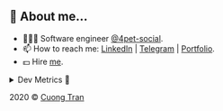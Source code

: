 ## 🦄 About me...

- 🧑🏻‍💻 Software engineer [@4pet-social](https://github.com/4pet-social).
- 📫 How to reach me: [LinkedIn](https://linkedin.com/in/103cuong) | [Telegram](https://t.me/cuong103) | [Portfolio](https://103cuong.github.io/).
- 💵 Hire [me](mailto:103cuong@gmail.com).

<details><summary>Dev Metrics 💅</summary>

<!--START_SECTION:waka-->
![Profile Views](http://img.shields.io/badge/Profile%20Views-15-blue)

![Lines of code](https://img.shields.io/badge/From%20Hello%20World%20I%27ve%20Written-17.6%20million%20lines%20of%20code-blue)

**🐱 My Github Data** 

> 🏆 2,271 Contributions in the Year 2020
 > 
> 📦 497.1 kB Used in Github's Storage 
 > 
> 💼 Opted to Hire
 > 
> 📜 154 Public Repositories
 > 
> 🔑 0 Private Repository 
 > 
**I'm a Night 🦉** 

```text
🌞 Morning    63 commits     ███░░░░░░░░░░░░░░░░░░░░░░   11.98% 
🌆 Daytime    155 commits    ███████░░░░░░░░░░░░░░░░░░   29.47% 
🌃 Evening    190 commits    █████████░░░░░░░░░░░░░░░░   36.12% 
🌙 Night      118 commits    █████░░░░░░░░░░░░░░░░░░░░   22.43%

```
📅 **I'm Most Productive on Thursday** 

```text
Monday       53 commits     ██░░░░░░░░░░░░░░░░░░░░░░░   10.08% 
Tuesday      82 commits     ████░░░░░░░░░░░░░░░░░░░░░   15.59% 
Wednesday    45 commits     ██░░░░░░░░░░░░░░░░░░░░░░░   8.56% 
Thursday     114 commits    █████░░░░░░░░░░░░░░░░░░░░   21.67% 
Friday       73 commits     ███░░░░░░░░░░░░░░░░░░░░░░   13.88% 
Saturday     72 commits     ███░░░░░░░░░░░░░░░░░░░░░░   13.69% 
Sunday       87 commits     ████░░░░░░░░░░░░░░░░░░░░░   16.54%

```


📊 **This Week I Spent My Time On** 

```text
⌚︎ Time Zone: Asia/Ho_Chi_Minh

💬 Programming Languages: 
TypeScript               33 hrs 24 mins      ███████████████████░░░░░░   78.35% 
YAML                     2 hrs 44 mins       █░░░░░░░░░░░░░░░░░░░░░░░░   6.44% 
JSON                     2 hrs 29 mins       █░░░░░░░░░░░░░░░░░░░░░░░░   5.83% 
Markdown                 2 hrs 3 mins        █░░░░░░░░░░░░░░░░░░░░░░░░   4.85% 
JavaScript               34 mins             ░░░░░░░░░░░░░░░░░░░░░░░░░   1.35%

🔥 Editors: 
WebStorm                 37 hrs 30 mins      ██████████████████████░░░   87.98% 
VS Code                  5 hrs 7 mins        ███░░░░░░░░░░░░░░░░░░░░░░   12.02%

```

**I Mostly Code in TypeScript** 

```text
TypeScript               43 repos            ██████████░░░░░░░░░░░░░░░   43.43% 
JavaScript               25 repos            ██████░░░░░░░░░░░░░░░░░░░   25.25% 
Go                       18 repos            ████░░░░░░░░░░░░░░░░░░░░░   18.18% 
Shell                    4 repos             █░░░░░░░░░░░░░░░░░░░░░░░░   4.04% 
Dart                     2 repos             ░░░░░░░░░░░░░░░░░░░░░░░░░   2.02%

```



<!--END_SECTION:waka-->
</details>

2020 © [Cuong Tran](https://github.com/103cuong)

